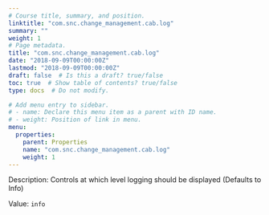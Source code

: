 ```yaml
---
# Course title, summary, and position.
linktitle: "com.snc.change_management.cab.log"
summary: ""
weight: 1
# Page metadata.
title: "com.snc.change_management.cab.log"
date: "2018-09-09T00:00:00Z"
lastmod: "2018-09-09T00:00:00Z"
draft: false  # Is this a draft? true/false
toc: true  # Show table of contents? true/false
type: docs  # Do not modify.

# Add menu entry to sidebar.
# - name: Declare this menu item as a parent with ID name.
# - weight: Position of link in menu.
menu:
  properties:
    parent: Properties
    name: "com.snc.change_management.cab.log"
    weight: 1
---
```


Description: Controls at which level logging should be displayed (Defaults to Info)


Value: `info`